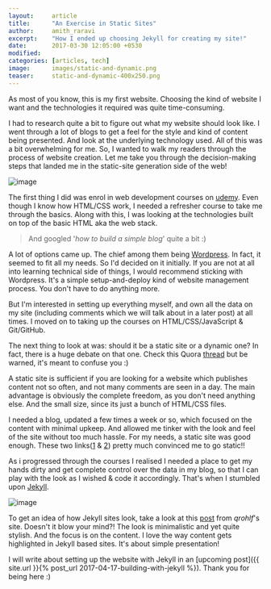 ```yaml
---
layout:     article
title:      "An Exercise in Static Sites"
author:     amith_raravi
excerpt:    "How I ended up choosing Jekyll for creating my site!"
date:       2017-03-30 12:05:00 +0530
modified:   
categories: [articles, tech]
image:      images/static-and-dynamic.png
teaser:     static-and-dynamic-400x250.png
---
```


As most of you know, this is my first website. Choosing the kind of website I want and the technologies it required was quite time-consuming.

I had to research quite a bit to figure out what my website should look like. I went through a lot of blogs to get a feel for the style and kind of content being presented. And look at the underlying technology used. All of this was a bit overwhelming for me. So, I wanted to walk my readers through the process of website creation. Let me take you through the decision-making steps that landed me in the static-site generation side of the web!

![image](/images/static-and-dynamic.png)

The first thing I did was enrol in web development courses on [udemy](https://www.udemy.com/). Even though I know how HTML/CSS work, I needed a refresher course to take me through the basics. Along with this, I was looking at the technologies built on top of the basic HTML aka the web stack.

> And googled '*how to build a simple blog*' quite a bit :)

A lot of options came up. The chief among them being [Wordpress](https://wordpress.com/). In fact, it seemed to fit all my needs. So I'd decided on it initially. If you are not at all into learning technical side of things, I would recommend sticking with Wordpress. It's a simple setup-and-deploy kind of website management process. You don't have to do anything more.

But I'm interested in setting up everything myself, and own all the data on my site (including comments which we will talk about in a later post) at all times. I moved on to taking up the courses on HTML/CSS/JavaScript & Git/GitHub.

The next thing to look at was: should it be a static site or a dynamic one? In fact, there is a huge debate on that one. Check this Quora [thread](https://www.quora.com/What-is-the-difference-between-Static-Websites-and-Dynamic-Websites) but be warned, it's meant to confuse you :)

A static site is sufficient if you are looking for a website which publishes content not so often, and not many comments are seen in a day. The main advantage is obviously the complete freedom, as you don't need anything else. And the small size, since its just a bunch of HTML/CSS files.

I needed a blog, updated a few times a week or so, which focused on the content with minimal upkeep. And allowed me tinker with the look and feel of the site without too much hassle. For my needs, a static site was good enough. These two links([1](https://bradonomics.com/jekyll-wordpress-speed/) &  [2](http://progur.com/2016/08/jekyll-vs-wordpress.html)) pretty much convinced me to go static!!

As i progressed through the courses I realised I needed a place to get my hands dirty and get complete control over the data in my blog, so that I can play with the look as I wished & code it accordingly. That's when I stumbled upon [Jekyll](https://jekyllrb.com/).

![image](/images/jekyll.png)

To get an idea of how Jekyll sites look, take a look at this [post](https://qrohlf.com/posts/5-best-jekyll-designs) from *qrohlf*'s site. Doesn't it blow your mind?! The look is minimalistic and yet quite stylish. And the focus is on the content. I love the way content gets highlighted in Jekyll based sites. It's about simple presentation!

I will write about setting up the website with Jekyll in an [upcoming post]({{ site.url }}{% post_url 2017-04-17-building-with-jekyll %}). Thank you for being here :)
